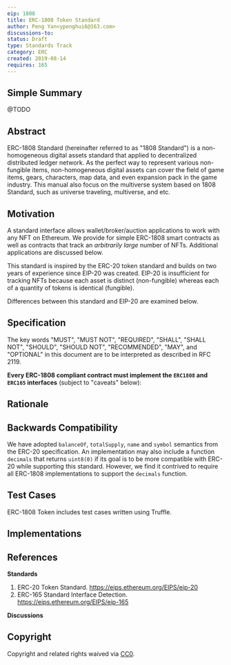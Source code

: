 ```yaml
---
eip: 1808
title: ERC-1808 Token Standard
author: Peng Yan<ypenghui6@163.com>
discussions-to: 
status: Draft
type: Standards Track
category: ERC
created: 2019-08-14
requires: 165
---
```


## Simple Summary

@TODO

## Abstract

   ERC-1808 Standard (hereinafter referred to as "1808 Standard") is a non-homogeneous digital assets standard that applied to decentralized distributed ledger network. As the perfect way to represent various non-fungible items, non-homogeneous digital assets can cover the field of game items, gears, characters, map data, and even expansion pack in the game industry. This manual also focus on the multiverse system based on 1808 Standard, such as universe traveling, multiverse, and etc.  
   
## Motivation

A standard interface allows wallet/broker/auction applications to work with any NFT on Ethereum. We provide for simple ERC-1808 smart contracts as well as contracts that track an *arbitrarily large* number of NFTs. Additional applications are discussed below.

This standard is inspired by the ERC-20 token standard and builds on two years of experience since EIP-20 was created. EIP-20 is insufficient for tracking NFTs because each asset is distinct (non-fungible) whereas each of a quantity of tokens is identical (fungible).

Differences between this standard and EIP-20 are examined below.

## Specification

The key words "MUST", "MUST NOT", "REQUIRED", "SHALL", "SHALL NOT", "SHOULD", "SHOULD NOT", "RECOMMENDED", "MAY", and "OPTIONAL" in this document are to be interpreted as described in RFC 2119.

**Every ERC-1808 compliant contract must implement the `ERC1808` and `ERC165` interfaces** (subject to "caveats" below):

## Rationale

## Backwards Compatibility

We have adopted `balanceOf`, `totalSupply`, `name` and `symbol` semantics from the ERC-20 specification. An implementation may also include a function `decimals` that returns `uint8(0)` if its goal is to be more compatible with ERC-20 while supporting this standard. However, we find it contrived to require all ERC-1808 implementations to support the `decimals` function.

## Test Cases

ERC-1808 Token includes test cases written using Truffle.

## Implementations

## References

**Standards**

1. ERC-20 Token Standard. https://eips.ethereum.org/EIPS/eip-20
1. ERC-165 Standard Interface Detection. https://eips.ethereum.org/EIPS/eip-165

**Discussions**

## Copyright
Copyright and related rights waived via [CC0](https://creativecommons.org/publicdomain/zero/1.0/).
